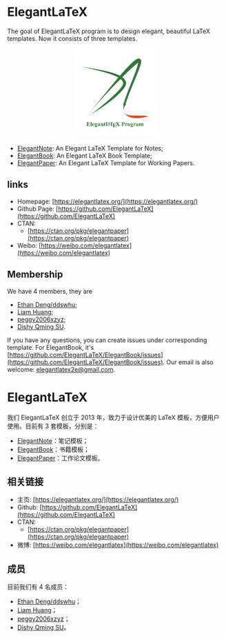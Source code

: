 # ElegantLaTeX

The goal of ElegantLaTeX program is to design elegant, beautiful LaTeX templates. Now it consists of three templates.

<center><img src="./logo/ElegantLaTeX.png" width="200"></center>

+ [ElegantNote](https://github.com/ElegantLaTeX/ElegantNote): An Elegant LaTeX Template for Notes;
+ [ElegantBook](https://github.com/ElegantLaTeX/ElegantBook): An Elegant LaTeX Book Template;
+ [ElegantPaper](https://github.com/ElegantLaTeX/ElegantPaper): An Elegant LaTeX Template for Working Papers.

## links

+ Homepage: [https://elegantlatex.org/](https://elegantlatex.org/) 
+ Github Page: [https://github.com/ElegantLaTeX](https://github.com/ElegantLaTeX)
+ CTAN: 
    + [https://ctan.org/pkg/elegantpaper](https://ctan.org/pkg/elegantpaper)
+ Weibo: [https://weibo.com/elegantlatex](https://weibo.com/elegantlatex)

## Membership
We have 4 members, they are 

+ [Ethan Deng/ddswhu](https://github.com/orgs/ElegantLaTeX/people/EthanDeng);
+ [Liam Huang](https://github.com/orgs/ElegantLaTeX/people/Liam0205);
+ [peggy2006xzyz](https://github.com/orgs/ElegantLaTeX/people/peggy2006xzyz);
+ [Dishy Qming SU](https://github.com/orgs/ElegantLaTeX/people/franklinsu).

If you have any questions, you can create issues under corresponding template. For ElegantBook, it's [https://github.com/ElegantLaTeX/ElegantBook/issues](https://github.com/ElegantLaTeX/ElegantBook/issues).  Our email is also welcome: elegantlatex2e@gmail.com.

# ElegantLaTeX 

我们 ElegantLaTeX 创立于 2013 年，致力于设计优美的 LaTeX 模板，方便用户使用。目前有 3 套模板，分别是：

+ [ElegantNote](https://github.com/ElegantLaTeX/ElegantNote)：笔记模板；
+ [ElegantBook](https://github.com/ElegantLaTeX/ElegantBook)：书籍模板；
+ [ElegantPaper](https://github.com/ElegantLaTeX/ElegantPaper)：工作论文模板。

## 相关链接

+ 主页: [https://elegantlatex.org/](https://elegantlatex.org/) 
+ Github: [https://github.com/ElegantLaTeX](https://github.com/ElegantLaTeX)
+ CTAN: 
    + [https://ctan.org/pkg/elegantpaper](https://ctan.org/pkg/elegantpaper)
+ 微博: [https://weibo.com/elegantlatex](https://weibo.com/elegantlatex)

## 成员

目前我们有 4 名成员： 

+ [Ethan Deng/ddswhu](https://github.com/orgs/ElegantLaTeX/people/EthanDeng)；
+ [Liam Huang](https://github.com/orgs/ElegantLaTeX/people/Liam0205)；
+ [peggy2006xzyz](https://github.com/orgs/ElegantLaTeX/people/peggy2006xzyz)；
+ [Dishy Qming SU](https://github.com/orgs/ElegantLaTeX/people/franklinsu)。
